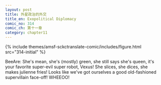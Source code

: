 ```yaml
---
layout: post
title: 外星政治的外交
title_en: Exopolitical Diplomacy
comic_no: 314
comic_ch: 第十一章
category: chapter11
---
```

{% include themes/amsf-sckctranslate-comic/includes/figure.html src="314-initial" %}

BeeAre: She's mean, she's (mostly) green, she still says she's queen, it's your favorite super-evil super robot, Vexus! She slices, she dices, she makes julienne fries! Looks like we've got ourselves a good old-fashioned supervillain face-off! WHEEOO!
